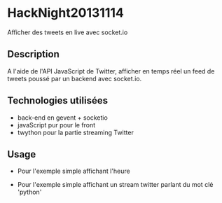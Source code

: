 HackNight20131114
=================

Afficher des tweets en live avec socket.io


Description
-----------
A l'aide de l'API JavaScript de Twitter, afficher en temps réel un feed de tweets poussé par un backend avec socket.io.

Technologies utilisées
----------------------
* back-end en gevent + socketio
* javaScript pur pour le front
* twython pour la partie streaming Twitter

Usage
-----
* Pour l'exemple simple affichant l'heure


* Pour l'exemple simple affichant un stream twitter parlant du mot clé 'python'
